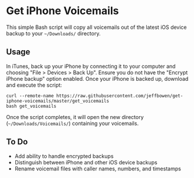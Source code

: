 Get iPhone Voicemails
=====================

This simple Bash script will copy all voicemails out of the latest iOS device
backup to your `~/Downloads/` directory.

Usage
-----

In iTunes, back up your iPhone by connecting it to your computer and choosing
"File > Devices > Back Up". Ensure you do not have the "Encrypt iPhone backup"
option enabled. Once your iPhone is backed up, download and execute the script:

    curl --remote-name https://raw.githubusercontent.com/jeffbowen/get-iphone-voicemails/master/get_voicemails
    bash get_voicemails

Once the script completes, it will open the new directory
(`~/Downloads/Voicemails/`) containing your voicemails.

To Do
-----

* Add ability to handle encrypted backups
* Distinguish between iPhone and other iOS device backups
* Rename voicemail files with caller names, numbers, and timestamps
